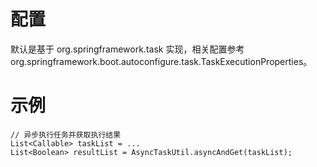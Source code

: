 # 配置

默认是基于 org.springframework.task 实现，相关配置参考 
org.springframework.boot.autoconfigure.task.TaskExecutionProperties。

# 示例

```
// 异步执行任务并获取执行结果
List<Callable> taskList = ...
List<Boolean> resultList = AsyncTaskUtil.asyncAndGet(taskList);
```